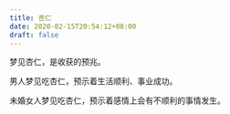 ```yaml
---
title: 杏仁
date: 2020-02-15T20:54:12+08:00
draft: false
---
```


梦见杏仁，是收获的预兆。

男人梦见吃杏仁，预示着生活顺利、事业成功。

未婚女人梦见吃杏仁，预示着感情上会有不顺利的事情发生。